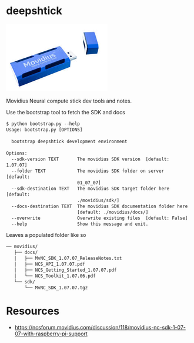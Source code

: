 # deepshtick

![](./docs/stick.jpg)

Movidius Neural compute stick dev tools and notes.

Use the bootstrap tool to fetch the SDK and docs

```
$ python bootstrap.py --help
Usage: bootstrap.py [OPTIONS]

  bootstrap deepshtick development environment

Options:
  --sdk-version TEXT       The movidius SDK version  [default: 1.07.07]
  --folder TEXT            The movidius SDK folder on server  [default:
                           01_07_07]
  --sdk-destination TEXT   The movidius SDK target folder here  [default:
                           ./movidius/sdk/]
  --docs-destination TEXT  The movidius SDK documentation folder here
                           [default: ./movidius/docs/]
  --overwrite              Overwrite existing files  [default: False]
  --help                   Show this message and exit.

```

Leaves a populated folder like so

```
── movidius/
   ├── docs/
   │   ├── MvNC_SDK_1.07.07_ReleaseNotes.txt
   │   ├── NCS_API_1.07.07.pdf
   │   ├── NCS_Getting_Started_1.07.07.pdf
   │   └── NCS_Toolkit_1.07.06.pdf
   └── sdk/
       └── MvNC_SDK_1.07.07.tgz

```


# Resources

* https://ncsforum.movidius.com/discussion/118/movidius-nc-sdk-1-07-07-with-raspberry-pi-support
